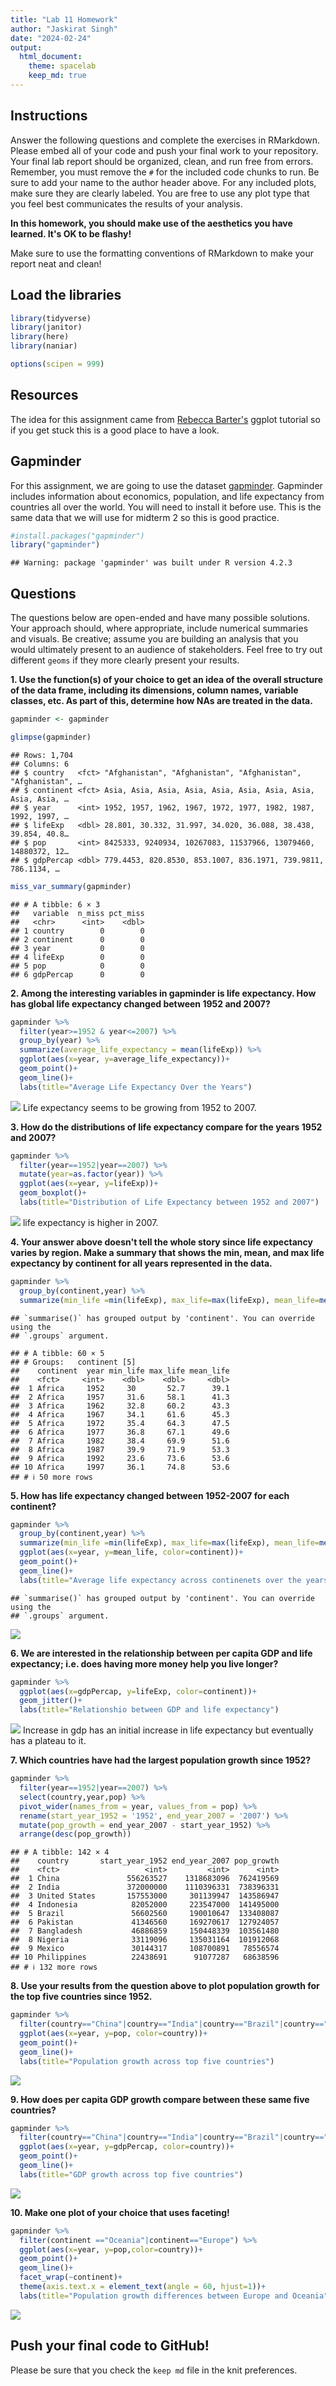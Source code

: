 ```yaml
---
title: "Lab 11 Homework"
author: "Jaskirat Singh"
date: "2024-02-24"
output:
  html_document: 
    theme: spacelab
    keep_md: true
---
```




## Instructions
Answer the following questions and complete the exercises in RMarkdown. Please embed all of your code and push your final work to your repository. Your final lab report should be organized, clean, and run free from errors. Remember, you must remove the `#` for the included code chunks to run. Be sure to add your name to the author header above. For any included plots, make sure they are clearly labeled. You are free to use any plot type that you feel best communicates the results of your analysis.  

**In this homework, you should make use of the aesthetics you have learned. It's OK to be flashy!**

Make sure to use the formatting conventions of RMarkdown to make your report neat and clean!  

## Load the libraries

```r
library(tidyverse)
library(janitor)
library(here)
library(naniar)
```


```r
options(scipen = 999)
```

## Resources
The idea for this assignment came from [Rebecca Barter's](http://www.rebeccabarter.com/blog/2017-11-17-ggplot2_tutorial/) ggplot tutorial so if you get stuck this is a good place to have a look.  

## Gapminder
For this assignment, we are going to use the dataset [gapminder](https://cran.r-project.org/web/packages/gapminder/index.html). Gapminder includes information about economics, population, and life expectancy from countries all over the world. You will need to install it before use. This is the same data that we will use for midterm 2 so this is good practice.

```r
#install.packages("gapminder")
library("gapminder")
```

```
## Warning: package 'gapminder' was built under R version 4.2.3
```

## Questions
The questions below are open-ended and have many possible solutions. Your approach should, where appropriate, include numerical summaries and visuals. Be creative; assume you are building an analysis that you would ultimately present to an audience of stakeholders. Feel free to try out different `geoms` if they more clearly present your results.  

**1. Use the function(s) of your choice to get an idea of the overall structure of the data frame, including its dimensions, column names, variable classes, etc. As part of this, determine how NAs are treated in the data.**  


```r
gapminder <- gapminder
```


```r
glimpse(gapminder)
```

```
## Rows: 1,704
## Columns: 6
## $ country   <fct> "Afghanistan", "Afghanistan", "Afghanistan", "Afghanistan", …
## $ continent <fct> Asia, Asia, Asia, Asia, Asia, Asia, Asia, Asia, Asia, Asia, …
## $ year      <int> 1952, 1957, 1962, 1967, 1972, 1977, 1982, 1987, 1992, 1997, …
## $ lifeExp   <dbl> 28.801, 30.332, 31.997, 34.020, 36.088, 38.438, 39.854, 40.8…
## $ pop       <int> 8425333, 9240934, 10267083, 11537966, 13079460, 14880372, 12…
## $ gdpPercap <dbl> 779.4453, 820.8530, 853.1007, 836.1971, 739.9811, 786.1134, …
```

```r
miss_var_summary(gapminder)
```

```
## # A tibble: 6 × 3
##   variable  n_miss pct_miss
##   <chr>      <int>    <dbl>
## 1 country        0        0
## 2 continent      0        0
## 3 year           0        0
## 4 lifeExp        0        0
## 5 pop            0        0
## 6 gdpPercap      0        0
```

**2. Among the interesting variables in gapminder is life expectancy. How has global life expectancy changed between 1952 and 2007?**


```r
gapminder %>% 
  filter(year>=1952 & year<=2007) %>% 
  group_by(year) %>% 
  summarize(average_life_expectancy = mean(lifeExp)) %>% 
  ggplot(aes(x=year, y=average_life_expectancy))+
  geom_point()+
  geom_line()+
  labs(title="Average Life Expectancy Over the Years")
```

![](hw11_files/figure-html/unnamed-chunk-7-1.png)<!-- -->
Life expectancy seems to be growing from 1952 to 2007.

**3. How do the distributions of life expectancy compare for the years 1952 and 2007?**


```r
gapminder %>% 
  filter(year==1952|year==2007) %>% 
  mutate(year=as.factor(year)) %>% 
  ggplot(aes(x=year, y=lifeExp))+
  geom_boxplot()+
  labs(title="Distribution of Life Expectancy between 1952 and 2007")
```

![](hw11_files/figure-html/unnamed-chunk-8-1.png)<!-- -->
life expectancy is higher in 2007.

**4. Your answer above doesn't tell the whole story since life expectancy varies by region. Make a summary that shows the min, mean, and max life expectancy by continent for all years represented in the data.**


```r
gapminder %>% 
  group_by(continent,year) %>% 
  summarize(min_life =min(lifeExp), max_life=max(lifeExp), mean_life=mean(lifeExp) )
```

```
## `summarise()` has grouped output by 'continent'. You can override using the
## `.groups` argument.
```

```
## # A tibble: 60 × 5
## # Groups:   continent [5]
##    continent  year min_life max_life mean_life
##    <fct>     <int>    <dbl>    <dbl>     <dbl>
##  1 Africa     1952     30       52.7      39.1
##  2 Africa     1957     31.6     58.1      41.3
##  3 Africa     1962     32.8     60.2      43.3
##  4 Africa     1967     34.1     61.6      45.3
##  5 Africa     1972     35.4     64.3      47.5
##  6 Africa     1977     36.8     67.1      49.6
##  7 Africa     1982     38.4     69.9      51.6
##  8 Africa     1987     39.9     71.9      53.3
##  9 Africa     1992     23.6     73.6      53.6
## 10 Africa     1997     36.1     74.8      53.6
## # ℹ 50 more rows
```


**5. How has life expectancy changed between 1952-2007 for each continent?**


```r
gapminder %>% 
  group_by(continent,year) %>% 
  summarize(min_life =min(lifeExp), max_life=max(lifeExp), mean_life=mean(lifeExp) ) %>% 
  ggplot(aes(x=year, y=mean_life, color=continent))+
  geom_point()+
  geom_line()+
  labs(title="Average life expectancy across continenets over the years")
```

```
## `summarise()` has grouped output by 'continent'. You can override using the
## `.groups` argument.
```

![](hw11_files/figure-html/unnamed-chunk-10-1.png)<!-- -->


**6. We are interested in the relationship between per capita GDP and life expectancy; i.e. does having more money help you live longer?**


```r
gapminder %>% 
  ggplot(aes(x=gdpPercap, y=lifeExp, color=continent))+
  geom_jitter()+
  labs(title="Relationshio between GDP and life expectancy")
```

![](hw11_files/figure-html/unnamed-chunk-11-1.png)<!-- -->
Increase in gdp has an initial increase in life expectancy but eventually has a plateau to it. 

**7. Which countries have had the largest population growth since 1952?**


```r
gapminder %>% 
  filter(year==1952|year==2007) %>% 
  select(country,year,pop) %>% 
  pivot_wider(names_from = year, values_from = pop) %>% 
  rename(start_year_1952 = '1952', end_year_2007 = '2007') %>% 
  mutate(pop_growth = end_year_2007 - start_year_1952) %>% 
  arrange(desc(pop_growth))
```

```
## # A tibble: 142 × 4
##    country       start_year_1952 end_year_2007 pop_growth
##    <fct>                   <int>         <int>      <int>
##  1 China               556263527    1318683096  762419569
##  2 India               372000000    1110396331  738396331
##  3 United States       157553000     301139947  143586947
##  4 Indonesia            82052000     223547000  141495000
##  5 Brazil               56602560     190010647  133408087
##  6 Pakistan             41346560     169270617  127924057
##  7 Bangladesh           46886859     150448339  103561480
##  8 Nigeria              33119096     135031164  101912068
##  9 Mexico               30144317     108700891   78556574
## 10 Philippines          22438691      91077287   68638596
## # ℹ 132 more rows
```


**8. Use your results from the question above to plot population growth for the top five countries since 1952.**


```r
gapminder %>% 
  filter(country=="China"|country=="India"|country=="Brazil"|country=="United States"|country == "Indonesia") %>% 
  ggplot(aes(x=year, y=pop, color=country))+
  geom_point()+
  geom_line()+
  labs(title="Population growth across top five countries")
```

![](hw11_files/figure-html/unnamed-chunk-13-1.png)<!-- -->


**9. How does per capita GDP growth compare between these same five countries?**


```r
gapminder %>% 
  filter(country=="China"|country=="India"|country=="Brazil"|country=="United States"|country == "Indonesia") %>% 
  ggplot(aes(x=year, y=gdpPercap, color=country))+
  geom_point()+
  geom_line()+
  labs(title="GDP growth across top five countries")
```

![](hw11_files/figure-html/unnamed-chunk-14-1.png)<!-- -->


**10. Make one plot of your choice that uses faceting!**


```r
gapminder %>% 
  filter(continent =="Oceania"|continent=="Europe") %>% 
  ggplot(aes(x=year, y=pop,color=country))+
  geom_point()+
  geom_line()+
  facet_wrap(~continent)+
  theme(axis.text.x = element_text(angle = 60, hjust=1))+
  labs(title="Population growth differences between Europe and Oceania")
```

![](hw11_files/figure-html/unnamed-chunk-15-1.png)<!-- -->


## Push your final code to GitHub!
Please be sure that you check the `keep md` file in the knit preferences. 
